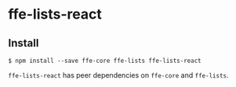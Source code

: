 # ffe-lists-react

## Install

```
$ npm install --save ffe-core ffe-lists ffe-lists-react
```

`ffe-lists-react` has peer dependencies on `ffe-core` and `ffe-lists`.
